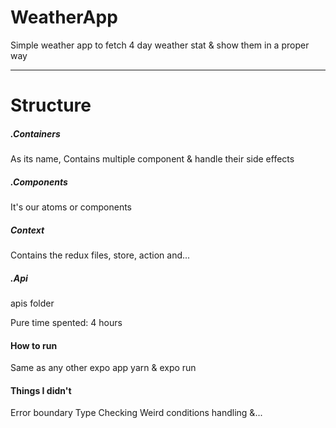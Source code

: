 # WeatherApp
Simple weather app to fetch 4 day weather stat & show them in a proper way

---

# Structure

##### .Containers
As its name, Contains multiple component & handle their side effects

##### .Components
It's our atoms or components

##### Context
Contains the redux files, store, action and...

##### .Api
apis folder

Pure time spented: 4 hours

#### How to run
Same as any other expo app
yarn & expo run

#### Things I didn't
Error boundary
Type Checking
Weird conditions handling &...
